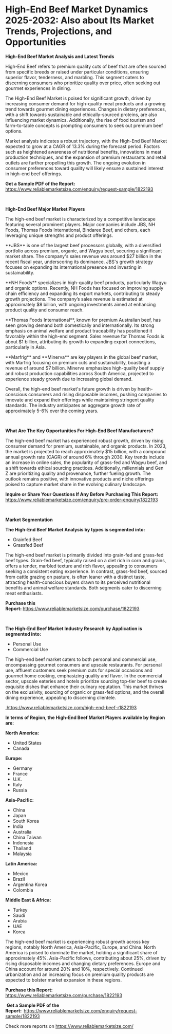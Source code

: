 <p><h1>High-End Beef Market Dynamics 2025-2032: Also about Its Market Trends, Projections, and Opportunities</h1></p><p><strong>High-End Beef Market Analysis and Latest Trends</strong></p>
<p><p>High-End Beef refers to premium quality cuts of beef that are often sourced from specific breeds or raised under particular conditions, ensuring superior flavor, tenderness, and marbling. This segment caters to discerning consumers who prioritize quality over price, often seeking out gourmet experiences in dining.</p><p>The High-End Beef Market is poised for significant growth, driven by increasing consumer demand for high-quality meat products and a growing trend towards gourmet dining experiences. Changes in dietary preferences, with a shift towards sustainable and ethically-sourced proteins, are also influencing market dynamics. Additionally, the rise of food tourism and farm-to-table concepts is prompting consumers to seek out premium beef options.</p><p>Market analysis indicates a robust trajectory, with the High-End Beef Market expected to grow at a CAGR of 13.3% during the forecast period. Factors such as heightened awareness of nutritional benefits, innovations in meat production techniques, and the expansion of premium restaurants and retail outlets are further propelling this growth. The ongoing evolution in consumer preferences toward quality will likely ensure a sustained interest in high-end beef offerings.</p></p>
<p><strong>Get a Sample PDF of the Report:&nbsp;</strong> <a href="https://www.reliablemarketsize.com/enquiry/request-sample/1822193?utm_campaign=1131&utm_medium=2&utm_source=Github&utm_content=ia&utm_term=15022025&utm_id=high-end-beef">https://www.reliablemarketsize.com/enquiry/request-sample/1822193</a></p>
<p>&nbsp;</p>
<p><strong>High-End Beef Major Market Players</strong></p>
<p><p>The high-end beef market is characterized by a competitive landscape featuring several prominent players. Major companies include JBS, NH Foods, Thomas Foods International, Bindaree Beef, and others, each leveraging unique strengths and product offerings.</p><p>**JBS** is one of the largest beef processors globally, with a diversified portfolio across premium, organic, and Wagyu beef, securing a significant market share. The company's sales revenue was around $27 billion in the recent fiscal year, underscoring its dominance. JBS's growth strategy focuses on expanding its international presence and investing in sustainability.</p><p>**NH Foods** specializes in high-quality beef products, particularly Wagyu and organic options. Recently, NH Foods has focused on improving supply chain efficiency and expanding its export markets, contributing to steady growth projections. The company’s sales revenue is estimated at approximately $8 billion, with ongoing investments aimed at enhancing product quality and consumer reach.</p><p>**Thomas Foods International**, known for premium Australian beef, has seen growing demand both domestically and internationally. Its strong emphasis on animal welfare and product traceability has positioned it favorably within the high-end segment. Sales revenue for Thomas Foods is about $1 billion, attributing its growth to expanding export connections, particularly in Asia.</p><p>**Marfrig** and **Minerva** are key players in the global beef market, with Marfrig focusing on premium cuts and sustainability, boasting a revenue of around $7 billion. Minerva emphasizes high-quality beef supply and robust production capabilities across South America, projected to experience steady growth due to increasing global demand.</p><p>Overall, the high-end beef market's future growth is driven by health-conscious consumers and rising disposable incomes, pushing companies to innovate and expand their offerings while maintaining stringent quality standards. The industry anticipates an aggregate growth rate of approximately 5-6% over the coming years.</p></p>
<p>&nbsp;</p>
<p><strong>What Are The Key Opportunities For High-End Beef Manufacturers?</strong></p>
<p><p>The high-end beef market has experienced robust growth, driven by rising consumer demand for premium, sustainable, and organic products. In 2023, the market is projected to reach approximately $15 billion, with a compound annual growth rate (CAGR) of around 6% through 2030. Key trends include an increase in online sales, the popularity of grass-fed and Wagyu beef, and a shift towards ethical sourcing practices. Additionally, millennials and Gen Z are prioritizing quality and provenance, further fueling growth. The outlook remains positive, with innovative products and niche offerings poised to capture market share in the evolving culinary landscape.</p></p>
<p><strong>Inquire or Share Your Questions If Any Before Purchasing This Report:</strong> <a href="https://www.reliablemarketsize.com/enquiry/pre-order-enquiry/1822193?utm_campaign=1131&utm_medium=2&utm_source=Github&utm_content=ia&utm_term=15022025&utm_id=high-end-beef">https://www.reliablemarketsize.com/enquiry/pre-order-enquiry/1822193</a></p>
<p>&nbsp;</p>
<p><strong>Market Segmentation</strong></p>
<p><strong>The High-End Beef Market Analysis by types is segmented into:</strong></p>
<p><ul><li>Grainfed Beef</li><li>Grassfed Beef</li></ul></p>
<p><p>The high-end beef market is primarily divided into grain-fed and grass-fed beef types. Grain-fed beef, typically raised on a diet rich in corn and grains, offers a tender, marbled texture and rich flavor, appealing to consumers seeking a consistent eating experience. In contrast, grass-fed beef, sourced from cattle grazing on pasture, is often leaner with a distinct taste, attracting health-conscious buyers drawn to its perceived nutritional benefits and animal welfare standards. Both segments cater to discerning meat enthusiasts.</p></p>
<p><strong>Purchase this Report:&nbsp;</strong><a href="https://www.reliablemarketsize.com/purchase/1822193?utm_campaign=1131&utm_medium=2&utm_source=Github&utm_content=ia&utm_term=15022025&utm_id=high-end-beef">https://www.reliablemarketsize.com/purchase/1822193</a></p>
<p>&nbsp;</p>
<p><strong>The High-End Beef Market Industry Research by Application is segmented into:</strong></p>
<p><ul><li>Personal Use</li><li>Commercial Use</li></ul></p>
<p><p>The high-end beef market caters to both personal and commercial use, encompassing gourmet consumers and upscale restaurants. For personal use, affluent customers seek premium cuts for special occasions and gourmet home cooking, emphasizing quality and flavor. In the commercial sector, upscale eateries and hotels prioritize sourcing top-tier beef to create exquisite dishes that enhance their culinary reputation. This market thrives on the exclusivity, sourcing of organic or grass-fed options, and the overall dining experience, appealing to discerning clientele.</p></p>
<p><a href="https://www.reliablemarketsize.com/high-end-beef-r1822193?utm_campaign=1131&utm_medium=2&utm_source=Github&utm_content=ia&utm_term=15022025&utm_id=high-end-beef">&nbsp;https://www.reliablemarketsize.com/high-end-beef-r1822193</a></p>
<p><strong>In terms of Region, the High-End Beef Market Players available by Region are:</strong></p>
<p>
    <p> <strong> North America: </strong>
        <ul>
            <li>United States</li>
            <li>Canada</li>
        </ul>
        </p> 
    <p> <strong> Europe: </strong>
        <ul>
            <li>Germany</li>
            <li>France</li>
            <li>U.K.</li>
            <li>Italy</li>
            <li>Russia</li>
        </ul>
        </p> 
    <p> <strong> Asia-Pacific: </strong>
        <ul>
            <li>China</li>
            <li>Japan</li>
            <li>South Korea</li>
            <li>India</li>
            <li>Australia</li>
            <li>China Taiwan</li>
            <li>Indonesia</li>
            <li>Thailand</li>
            <li>Malaysia</li>
        </ul>
        </p> 
    <p> <strong> Latin America: </strong>
        <ul>
            <li>Mexico</li>
            <li>Brazil</li>
            <li>Argentina Korea</li>
            <li>Colombia</li>
        </ul>
        </p> 
    <p> <strong> Middle East & Africa: </strong>
        <ul>
            <li>Turkey</li>
            <li>Saudi</li>
            <li>Arabia</li>
            <li>UAE</li>
            <li>Korea</li>
        </ul>
    </p>
    </p>
<p><p>The high-end beef market is experiencing robust growth across key regions, notably North America, Asia-Pacific, Europe, and China. North America is poised to dominate the market, holding a significant share of approximately 45%. Asia-Pacific follows, contributing about 25%, driven by rising disposable incomes and changing dietary preferences. Europe and China account for around 20% and 10%, respectively. Continued urbanization and an increasing focus on premium quality products are expected to bolster market expansion in these regions.</p></p>
<p><strong>Purchase this Report: </strong><a href="https://www.reliablemarketsize.com/purchase/1822193?utm_campaign=1131&utm_medium=2&utm_source=Github&utm_content=ia&utm_term=15022025&utm_id=high-end-beef">https://www.reliablemarketsize.com/purchase/1822193</a></p>
<p>&nbsp;<strong>Get a Sample PDF of the Report:&nbsp;&nbsp;</strong><a href="https://www.reliablemarketsize.com/enquiry/request-sample/1822193?utm_campaign=1131&utm_medium=2&utm_source=Github&utm_content=ia&utm_term=15022025&utm_id=high-end-beef">https://www.reliablemarketsize.com/enquiry/request-sample/1822193</a></p>
<p><strong></strong></p>
<p>Check more reports on <a href="https://www.reliablemarketsize.com/?utm_campaign=1131&utm_medium=2&utm_source=Github&utm_content=ia&utm_term=15022025&utm_id=high-end-beef">https://www.reliablemarketsize.com/</a></p>